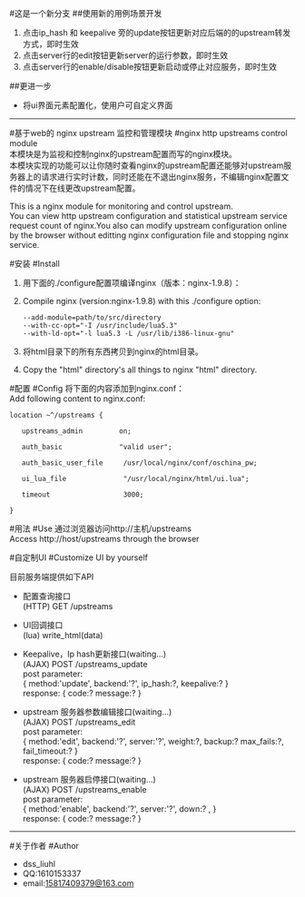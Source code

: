 #这是一个新分支
##使用新的用例场景开发
1. 点击ip_hash 和 keepalive 旁的update按钮更新对应后端的的upstream转发方式，即时生效
2. 点击server行的edit按钮更新server的运行参数，即时生效
3. 点击server行的enable/disable按钮更新启动或停止对应服务，即时生效

##更进一步
* 将ui界面元素配置化，使用户可自定义界面
  
  
---------------------  

  
#基于web的 nginx upstream 监控和管理模块
#nginx http upstreams control module  
本模块是为监视和控制nginx的upstream配置而写的nginx模块。  
本模块实现的功能可以让你随时查看nginx的upstream配置还能够对upstream服务器上的请求进行实时计数，同时还能在不退出nginx服务，不编辑nginx配置文件的情况下在线更改upstream配置。  

This is a nginx module for monitoring and control upstream.  
You can view http upstream configuration and statistical upstream service request count of nginx.You also can modify upstream configuration online by the browser without editting nginx configuration file and stopping nginx service. 
  
 
#安装
#Install
1. 用下面的./configure配置项编译nginx（版本：nginx-1.9.8）：  
1. Compile nginx (version:nginx-1.9.8) with this ./configure option:     

       --add-module=path/to/src/directory   
       --with-cc-opt="-I /usr/include/lua5.3"   
       --with-ld-opt="-l lua5.3 -L /usr/lib/i386-linux-gnu"    

2. 将html目录下的所有东西拷贝到nginx的html目录。  
2. Copy the "html" directory's all things to nginx "html" directory.

#配置
#Config 
   将下面的内容添加到nginx.conf：  
   Add following content to nginx.conf:

    location ~^/upstreams {    

       upstreams_admin         on;    

       auth_basic              "valid user";    

       auth_basic_user_file     /usr/local/nginx/conf/oschina_pw;
        
       ui_lua_file              "/usr/local/nginx/html/ui.lua";
        
       timeout                  3000;
         
    }

#用法
#Use
   通过浏览器访问http://主机/upstreams  
   Access http://host/upstreams through the browser


#自定制UI
#Customize UI by yourself  

目前服务端提供如下API  
  
   * 配置查询接口    
   (HTTP) GET /upstreams

   * UI回调接口    
   (lua) write_html(data)  

   * Keepalive，Ip hash更新接口(waiting...)  
   (AJAX) POST /upstreams_update  
     post parameter:  
     {
       method:'update',
       backend:'?',
       ip_hash:?,
       keepalive:?
     }  
     response:
     {
        code:?
        message:?
     }
    

   * upstream 服务器参数编辑接口(waiting...)    
   (AJAX) POST /upstreams_edit  
     post parameter:    
     {
        method:'edit',
        backend:'?',
        server:'?',
        weight:?,
        backup:?
        max_fails:?,
        fail_timeout:?
     }  
     response:
     {
        code:?
        message:?
     }
  
   * upstream 服务器启停接口(waiting...)   
   (AJAX) POST /upstreams_enable   
     post parameter:   
     {
        method:'enable',
        backend:'?',
        server:'?',
        down:? ,
     }  
     response:
     {
        code:?
        message:?
     }

--- 

#关于作者
#Author
* dss_liuhl 
* QQ:1610153337 
* email:15817409379@163.com